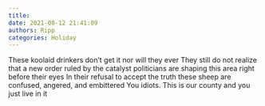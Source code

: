 ```yaml
---
title: 
date: 2021-08-12 21:41:09
authors: Ripp
categories: Holiday
---
```


 These koolaid drinkers don’t get it nor will they ever
They still do not realize that a new order ruled  by the catalyst politicians are shaping this area right before their eyes
In their refusal to accept the truth these sheep are confused, angered, and embittered 
You idiots.  This is our county and you just live in it
